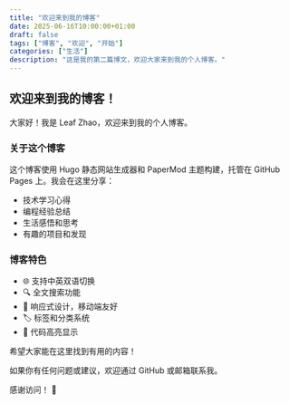 ```yaml
---
title: "欢迎来到我的博客"
date: 2025-06-16T10:00:00+01:00
draft: false
tags: ["博客", "欢迎", "开始"]
categories: ["生活"]
description: "这是我的第二篇博文，欢迎大家来到我的个人博客。"
---
```


## 欢迎来到我的博客！

大家好！我是 Leaf Zhao，欢迎来到我的个人博客。

### 关于这个博客

这个博客使用 Hugo 静态网站生成器和 PaperMod 主题构建，托管在 GitHub Pages 上。我会在这里分享：

- 技术学习心得
- 编程经验总结  
- 生活感悟和思考
- 有趣的项目和发现

### 博客特色

- 🌐 支持中英双语切换
- 🔍 全文搜索功能
- 📱 响应式设计，移动端友好
- 🏷️ 标签和分类系统
- 📝 代码高亮显示

希望大家能在这里找到有用的内容！

如果你有任何问题或建议，欢迎通过 GitHub 或邮箱联系我。

感谢访问！ 🎉 